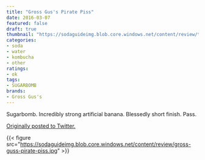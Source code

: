 ```yaml
---
title: "Gross Gus's Pirate Piss"
date: 2016-03-07
featured: false
draft: true
thumbnail: "https://sodaguideimg.blob.core.windows.net/content/review/thumbs/gross-guss-pirate-piss.jpg"
categories:
- soda
- water
- kombucha
- other
ratings:
- ok
tags:
- SUGARBOMB
brands:
- Gross Gus's
---
```


Sugarbomb. Incredibly strong artificial banana. Blessedly short finish. Pass.

[Originally posted to Twitter.](https://twitter.com/Cavorter/status/706890055197921280)

{{< figure src="https://sodaguideimg.blob.core.windows.net/content/review/gross-guss-pirate-piss.jpg" >}}

